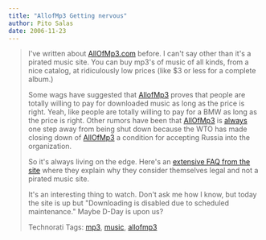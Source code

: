 ```yaml
---
title: "AllofMp3 Getting nervous"
author: Pito Salas
date: 2006-11-23
---
```



>
> I've written about [AllOfMp3.com](<http://www.allofmp3.com>) before. I can't
> say other than it's a pirated music site. You can buy mp3's of music of all
> kinds, from a nice catalog, at ridiculously low prices (like $3 or less for
> a complete album.)
>
> Some wags have suggested that [AllofMp3](<http://www.allofmp3.com>) proves
> that people are totally willing to pay for downloaded music as long as the
> price is right. Yeah, like people are totally willing to pay for a BMW as
> long as the price is right. Other rumors have been that
> [AllOfMp3](<http://www.allofmp3.com>) is
> [always](<http://www.msnbc.msn.com/id/15653071/>) one step away from being
> shut down because the WTO has made closing down of
> [AllOfMp3](<http://www.allofmp3.com>) a condition for accepting Russia into
> the organization.
>
> So it's always living on the edge. Here's an [extensive FAQ from the
> site](<http://www.allofmp3.com/press/centre.shtml?s=993&d=18191974>) where
> they explain why they consider themselves legal and not a pirated music
> site.
>
> It's an interesting thing to watch. Don't ask me how I know, but today the
> site is up but "Downloading is disabled due to scheduled maintenance." Maybe
> D-Day is upon us?
>
> Technorati Tags: [mp3](<http://www.technorati.com/tag/mp3>),
> [music](<http://www.technorati.com/tag/music>),
> [allofmp3](<http://www.technorati.com/tag/allofmp3>)


